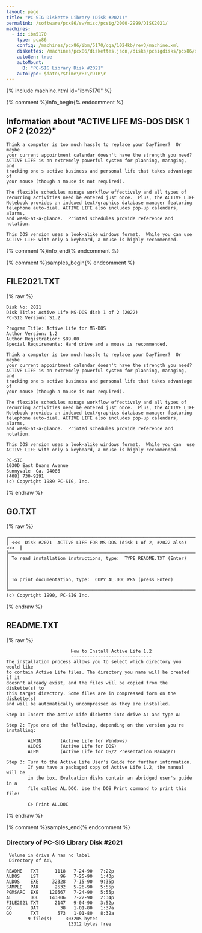 ```yaml
---
layout: page
title: "PC-SIG Diskette Library (Disk #2021)"
permalink: /software/pcx86/sw/misc/pcsig/2000-2999/DISK2021/
machines:
  - id: ibm5170
    type: pcx86
    config: /machines/pcx86/ibm/5170/cga/1024kb/rev3/machine.xml
    diskettes: /machines/pcx86/diskettes.json,/disks/pcsigdisks/pcx86/diskettes.json
    autoGen: true
    autoMount:
      B: "PC-SIG Library Disk #2021"
    autoType: $date\r$time\rB:\rDIR\r
---
```


{% include machine.html id="ibm5170" %}

{% comment %}info_begin{% endcomment %}

## Information about "ACTIVE LIFE MS-DOS DISK 1 OF 2 (2022)"

    Think a computer is too much hassle to replace your DayTimer?  Or maybe
    your current appointment calendar doesn't have the strength you need?
    ACTIVE LIFE is an extremely powerful system for planning, managing, and
    tracking one's active business and personal life that takes advantage of
    your mouse (though a mouse is not required).
    
    The flexible schedules manage workflow effectively and all types of
    recurring activities need be entered just once.  Plus, the ACTIVE LIFE
    Notebook provides an indexed text/graphics database manager featuring
    telephone auto-dial. ACTIVE LIFE also includes pop-up calendars, alarms,
    and week-at-a-glance.  Printed schedules provide reference and notation.
    
    This DOS version uses a look-alike windows format.  While you can use
    ACTIVE LIFE with only a keyboard, a mouse is highly recommended.
{% comment %}info_end{% endcomment %}

{% comment %}samples_begin{% endcomment %}

## FILE2021.TXT

{% raw %}
```
Disk No: 2021                                                           
Disk Title: Active Life MS-DOS disk 1 of 2 (2022)                       
PC-SIG Version: S1.2                                                    
                                                                        
Program Title: Active Life for MS-DOS                                   
Author Version: 1.2                                                     
Author Registration: $89.00                                             
Special Requirements: Hard drive and a mouse is recommended.            
                                                                        
Think a computer is too much hassle to replace your DayTimer?  Or maybe 
your current appointment calendar doesn't have the strength you need?   
ACTIVE LIFE is an extremely powerful system for planning, managing, and 
tracking one's active business and personal life that takes advantage of
your mouse (though a mouse is not required).                            
                                                                        
The flexible schedules manage workflow effectively and all types of     
recurring activities need be entered just once.  Plus, the ACTIVE LIFE  
Notebook provides an indexed text/graphics database manager featuring   
telephone auto-dial. ACTIVE LIFE also includes pop-up calendars, alarms,
and week-at-a-glance.  Printed schedules provide reference and notation.
                                                                        
This DOS version uses a look-alike windows format.  While you can  use  
ACTIVE LIFE with only a keyboard, a mouse is highly recommended.        
                                                                        
PC-SIG                                                                  
1030D East Duane Avenue                                                 
Sunnyvale  Ca. 94086                                                    
(408) 730-9291                                                          
(c) Copyright 1989 PC-SIG, Inc.                                         
```
{% endraw %}

## GO.TXT

{% raw %}
```
╔═════════════════════════════════════════════════════════════════════════╗
║ <<<  Disk #2021  ACTIVE LIFE FOR MS-DOS (disk 1 of 2, #2022 also)  >>>  ║
╠═════════════════════════════════════════════════════════════════════════╣
║ To read installation instructions, type:  TYPE README.TXT (Enter)       ║
║                                                                         ║
║ To print documentation, type:  COPY AL.DOC PRN (press Enter)            ║
╚═════════════════════════════════════════════════════════════════════════╝
(c) Copyright 1990, PC-SIG Inc.
```
{% endraw %}

## README.TXT

{% raw %}
```
                        How to Install Active Life 1.2
                        ------------------------------
The installation process allows you to select which directory you would like
to contain Active Life files. The directory you name will be created if it
doesn't already exist, and the files will be copied from the diskette(s) to
this target directory. Some files are in compressed form on the diskette(s)
and will be automatically uncompressed as they are installed.

Step 1: Insert the Active Life diskette into drive A: and type A:

Step 2: Type one of the following, depending on the version you're installing:

        ALWIN       (Active Life for Windows)
        ALDOS       (Active Life for DOS)
        ALPM        (Active Life for OS/2 Presentation Manager)

Step 3: Turn to the Active Life User's Guide for further information.
        If you have a packaged copy of Active Life 1.2, the manual will be
        in the box. Evaluation disks contain an abridged user's guide in a
        file called AL.DOC. Use the DOS Print command to print this file:

        C> Print AL.DOC
```
{% endraw %}

{% comment %}samples_end{% endcomment %}

### Directory of PC-SIG Library Disk #2021

     Volume in drive A has no label
     Directory of A:\

    README   TXT      1118   7-24-90   7:22p
    ALDOS    LST        96   7-25-90   1:43p
    ALDOS    EXE     32328   7-15-90   9:35p
    SAMPLE   PAK      2532   5-26-90   5:55p
    PGMSARC  EXE    120567   7-24-90   5:55p
    AL       DOC    143806   7-22-90   2:34p
    FILE2021 TXT      2147   9-04-90   3:52p
    GO       BAT        38   1-01-80   1:37a
    GO       TXT       573   1-01-80   8:32a
            9 file(s)     303205 bytes
                           13312 bytes free
